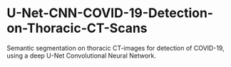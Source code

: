 # U-Net-CNN-COVID-19-Detection-on-Thoracic-CT-Scans
Semantic segmentation on thoracic CT-images for detection of COVID-19, using a deep U-Net Convolutional Neural Network.
